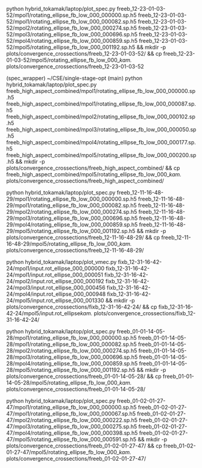 python hybrid_tokamak/laptop/plot_spec.py freeb_12-23-01-03-52/mpol1/rotating_ellipse_fb_low_000_000000.sp.h5 freeb_12-23-01-03-52/mpol1/rotating_ellipse_fb_low_000_000082.sp.h5 freeb_12-23-01-03-52/mpol2/rotating_ellipse_fb_low_000_000274.sp.h5 freeb_12-23-01-03-52/mpol3/rotating_ellipse_fb_low_000_000696.sp.h5 freeb_12-23-01-03-52/mpol4/rotating_ellipse_fb_low_000_000859.sp.h5 freeb_12-23-01-03-52/mpol5/rotating_ellipse_fb_low_000_001192.sp.h5 && mkdir -p plots/convergence_crossections/freeb_12-23-01-03-52/ && cp freeb_12-23-01-03-52/mpol5/rotating_ellipse_fb_low_000_*kam.* plots/convergence_crossections/freeb_12-23-01-03-52

(spec_wrapper)  ~/CSE/single-stage-opt (main)  python hybrid_tokamak/laptop/plot_spec.py freeb_high_aspect_combined/mpol1/rotating_ellipse_fb_low_000_000000.sp.h5 freeb_high_aspect_combined/mpol1/rotating_ellipse_fb_low_000_000087.sp.h5 freeb_high_aspect_combined/mpol2/rotating_ellipse_fb_low_000_000102.sp.h5 freeb_high_aspect_combined/mpol3/rotating_ellipse_fb_low_000_000050.sp.h5 freeb_high_aspect_combined/mpol4/rotating_ellipse_fb_low_000_000177.sp.h5 freeb_high_aspect_combined/mpol5/rotating_ellipse_fb_low_000_000200.sp.h5 && mkdir -p plots/convergence_crossections/freeb_high_aspect_combined/ && cp freeb_high_aspect_combined/mpol5/rotating_ellipse_fb_low_000_*kam.* plots/convergence_crossections/freeb_high_aspect_combined/

python hybrid_tokamak/laptop/plot_spec.py freeb_12-11-16-48-29/mpol1/rotating_ellipse_fb_low_000_000000.sp.h5 freeb_12-11-16-48-29/mpol1/rotating_ellipse_fb_low_000_000082.sp.h5 freeb_12-11-16-48-29/mpol2/rotating_ellipse_fb_low_000_000274.sp.h5 freeb_12-11-16-48-29/mpol3/rotating_ellipse_fb_low_000_000696.sp.h5 freeb_12-11-16-48-29/mpol4/rotating_ellipse_fb_low_000_000859.sp.h5 freeb_12-11-16-48-29/mpol5/rotating_ellipse_fb_low_000_001192.sp.h5 && mkdir -p plots/convergence_crossections/freeb_12-11-16-48-29/ && cp freeb_12-11-16-48-29/mpol5/rotating_ellipse_fb_low_000_*kam.* plots/convergence_crossections/freeb_12-11-16-48-29/

python hybrid_tokamak/laptop/plot_vmec.py fixb_12-31-16-42-24/mpol1/input.rot_ellipse_000_000000 fixb_12-31-16-42-24/mpol1/input.rot_ellipse_000_000051 fixb_12-31-16-42-24/mpol2/input.rot_ellipse_000_000192 fixb_12-31-16-42-24/mpol3/input.rot_ellipse_000_000456 fixb_12-31-16-42-24/mpol4/input.rot_ellipse_000_000948  fixb_12-31-16-42-24/mpol5/input.rot_ellipse_000_001330 && mkdir -p plots/convergence_crossections/fixb_12-31-16-42-24/ && cp fixb_12-31-16-42-24/mpol5/input.rot_ellipse*kam.* plots/convergence_crossections/fixb_12-31-16-42-24/ 

python hybrid_tokamak/laptop/plot_spec.py freeb_01-01-14-05-28/mpol1/rotating_ellipse_fb_low_000_000000.sp.h5 freeb_01-01-14-05-28/mpol1/rotating_ellipse_fb_low_000_000082.sp.h5 freeb_01-01-14-05-28/mpol2/rotating_ellipse_fb_low_000_000274.sp.h5 freeb_01-01-14-05-28/mpol3/rotating_ellipse_fb_low_000_000696.sp.h5 freeb_01-01-14-05-28/mpol4/rotating_ellipse_fb_low_000_000859.sp.h5 freeb_01-01-14-05-28/mpol5/rotating_ellipse_fb_low_000_001192.sp.h5 && mkdir -p plots/convergence_crossections/freeb_01-01-14-05-28/ && cp freeb_01-01-14-05-28/mpol5/rotating_ellipse_fb_low_000_*kam.* plots/convergence_crossections/freeb_01-01-14-05-28/

python hybrid_tokamak/laptop/plot_spec.py freeb_01-02-01-27-47/mpol1/rotating_ellipse_fb_low_000_000000.sp.h5 freeb_01-02-01-27-47/mpol1/rotating_ellipse_fb_low_000_000067.sp.h5 freeb_01-02-01-27-47/mpol2/rotating_ellipse_fb_low_000_000222.sp.h5 freeb_01-02-01-27-47/mpol3/rotating_ellipse_fb_low_000_000275.sp.h5 freeb_01-02-01-27-47/mpol4/rotating_ellipse_fb_low_000_000398.sp.h5 freeb_01-02-01-27-47/mpol5/rotating_ellipse_fb_low_000_000591.sp.h5 && mkdir -p plots/convergence_crossections/freeb_01-02-01-27-47/ && cp freeb_01-02-01-27-47/mpol5/rotating_ellipse_fb_low_000_*kam.* plots/convergence_crossections/freeb_01-02-01-27-47/

